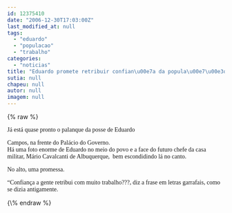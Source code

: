 ```yaml
---
id: 12375410
date: "2006-12-30T17:03:00Z"
last_modified_at: null
tags:
  - "eduardo"
  - "populacao"
  - "trabalho"
categories:
  - "noticias"
title: "Eduardo promete retribuir confian\u00e7a da popula\u00e7\u00e3o com muito trabalho"
sutia: null
chapeu: null
autor: null
imagem: null
---
```

{\% raw %}
<p><P><FONT face=Verdana>Já está quase pronto o palanque da posse de Eduardo</p>
<p> Campos, na frente do Palácio do Governo.<BR>Há uma foto enorme de Eduardo no meio do povo e a face do futuro chefe da casa militar, Mário Cavalcanti de Albuquerque, &nbsp;bem escondidindo lá no canto.</FONT></P><FONT face=Verdana></p>
<p><P>No alto, uma promessa.</P></p>
<p><P>“Confiança a gente retribui com muito trabalho???, diz a frase em letras garrafais, como se dizia antigamente.</FONT></P> </p>
{\% endraw %}